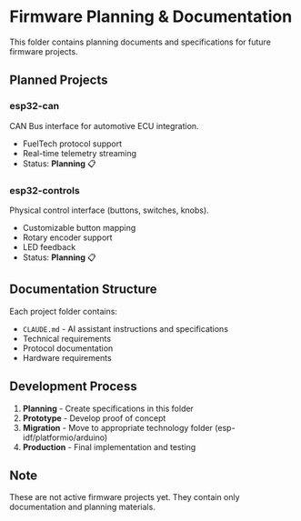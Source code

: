 # Firmware Planning & Documentation

This folder contains planning documents and specifications for future firmware projects.

## Planned Projects

### esp32-can
CAN Bus interface for automotive ECU integration.
- FuelTech protocol support
- Real-time telemetry streaming
- Status: **Planning** 📋

### esp32-controls
Physical control interface (buttons, switches, knobs).
- Customizable button mapping
- Rotary encoder support
- LED feedback
- Status: **Planning** 📋

## Documentation Structure

Each project folder contains:
- `CLAUDE.md` - AI assistant instructions and specifications
- Technical requirements
- Protocol documentation
- Hardware requirements

## Development Process

1. **Planning** - Create specifications in this folder
2. **Prototype** - Develop proof of concept
3. **Migration** - Move to appropriate technology folder (esp-idf/platformio/arduino)
4. **Production** - Final implementation and testing

## Note
These are not active firmware projects yet. They contain only documentation and planning materials.